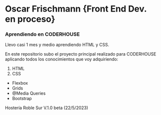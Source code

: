 # **Oscar Frischmann** {Front End Dev. en proceso}
### Aprendiendo en **CODERHOUSE**


Llevo casi 1 mes y medio aprendiendo HTML y CSS.

En este repositorio subo el proyecto principal realizado para CODERHOUSE aplicando todos los conocimientos que voy adquiriendo:

1. HTML
2. CSS
  - Flexbox
  - Grids
  - @Media Queries
  - Bootstrap

Hostería Roble Sur V.1.0 beta (22/5/2023)


